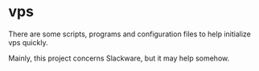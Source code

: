 vps
===
There are some scripts, programs and configuration files to help
initialize vps quickly.

Mainly, this project concerns Slackware, but it may help somehow.
